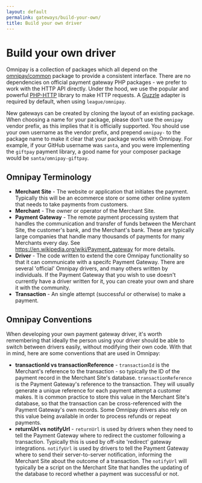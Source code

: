 ```yaml
---
layout: default
permalink: gateways/build-your-own/
title: Build your own driver
---
```


Build your own driver
=====================

Omnipay is a collection of packages which all depend on the
[omnipay/common](https://github.com/thephpleague/omnipay-common) package to provide
a consistent interface. There are no dependencies on official payment gateway PHP packages -
we prefer to work with the HTTP API directly. Under the hood, we use the popular and powerful
[PHP-HTTP](http://docs.php-http.org/en/latest/index.html) library to make HTTP requests. 
A [Guzzle](http://guzzlephp.org/) adapter is required by default, when using `league/omnipay`.

New gateways can be created by cloning the layout of an existing package. When choosing a
name for your package, please don't use the `omnipay` vendor prefix, as this implies that
it is officially supported. You should use your own username as the vendor prefix, and prepend
`omnipay-` to the package name to make it clear that your package works with Omnipay.
For example, if your GitHub username was `santa`, and you were implementing the `giftpay`
payment library, a good name for your composer package would be `santa/omnipay-giftpay`.


## Omnipay Terminology

- **Merchant Site** - The website or application that initiates the payment. Typically this will be an ecommerce store or some other online system that needs to take payments from customers.
- **Merchant** - The owner or operator of the Merchant Site.
- **Payment Gateway** - The remote payment processing system that handles the communication and transfer of funds between the Merchant Site, the customer's bank, and the Merchant's bank. These are typically large companies that handle many thousands of payments for many Merchants every day. See https://en.wikipedia.org/wiki/Payment_gateway for more details.
- **Driver** - The code written to extend the core Omnipay functionality so that it can communicate with a specifc Payment Gateway. There are several 'official' Omnipay drivers, and many others written by individuals. If the Payment Gateway that you wish to use doesn't currently have a driver written for it, you can create your own and share it with the community. 
- **Transaction** - An single attempt (successful or otherwise) to make a payment.

## Omnipay Conventions

When developing your own payment gateway driver, it's worth remembering that ideally the person using your driver should be able to switch between drivers easily, without modifying their own code. With that in mind, here are some conventions that are used in Omnipay:
 - **transactionId vs transactionReference** - `transactionId` is the Merchant's reference to the transaction - so typically the ID of the payment record in the Merchant Site's database. `transactionReference` is the Payment Gateway's reference to the transaction. They will usually generate a unique reference for each payment attempt a customer makes. It is common practice to store this value in the Merchant Site's database, so that the transaction can be cross-referenced with the Payment Gateway's own records. Some Omnipay drivers also rely on this value being available in order to process refunds or repeat payments.
 - **returnUrl vs notifyUrl** - `returnUrl` is used by drivers when they need to tell the Payment Gateway where to redirect the customer following a transaction. Typically this is used by off-site 'redirect' gateway integrations. `notifyUrl` is used by drivers to tell the Payment Gateway where to send their server-to-server notification, informing the Merchant Site about the outcome of a transaction. The `notifyUrl` will typically be a script on the Merchant Site that handles the updating of the database to record whether a payment was successful or not.
